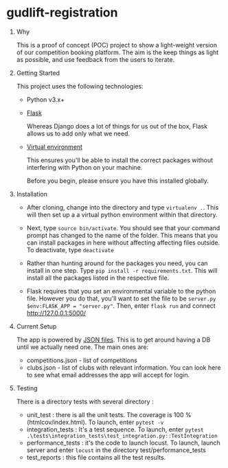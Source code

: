# gudlift-registration

1. Why


    This is a proof of concept (POC) project to show a light-weight version of our competition booking platform. The aim is the keep things as light as possible, and use feedback from the users to iterate.

2. Getting Started

    This project uses the following technologies:

    * Python v3.x+

    * [Flask](https://flask.palletsprojects.com/en/1.1.x/)

        Whereas Django does a lot of things for us out of the box, Flask allows us to add only what we need. 
     

    * [Virtual environment](https://virtualenv.pypa.io/en/stable/installation.html)

        This ensures you'll be able to install the correct packages without interfering with Python on your machine.

        Before you begin, please ensure you have this installed globally. 


3. Installation

    - After cloning, change into the directory and type <code>virtualenv .</code>. This will then set up a a virtual python environment within that directory.

    - Next, type <code>source bin/activate</code>. You should see that your command prompt has changed to the name of the folder. This means that you can install packages in here without affecting affecting files outside. To deactivate, type <code>deactivate</code>

    - Rather than hunting around for the packages you need, you can install in one step. Type <code>pip install -r requirements.txt</code>. This will install all the packages listed in the respective file. </code>

    - Flask requires that you set an environmental variable to the python file. However you do that, you'll want to set the file to be <code>server.py</code> <code>$env:FLASK_APP = "server.py"</code>.
    Then, enter <code>flask run</code> and connect http://127.0.0.1:5000/


4. Current Setup

    The app is powered by [JSON files](https://www.tutorialspoint.com/json/json_quick_guide.htm). This is to get around having a DB until we actually need one. The main ones are:
     
    * competitions.json - list of competitions
    * clubs.json - list of clubs with relevant information. You can look here to see what email addresses the app will accept for login.

5. Testing

    There is a directory tests with several directory :
    * unit_test : there is all the unit tests. The coverage is 100 % (htmlcov/index.html).
        To launch, enter <code>pytest -v</code>
    * integration_tests : It's a test sequence.
        To launch, enter <code>pytest .\tests\integration_tests\test_integration.py::TestIntegration</code>
    * performance_tests : it's the code to launch locust. 
        To launch, launch server and enter <code>locust</code> in the directory 
        test/performance_tests
    * test_reports : this file contains all the test results.


